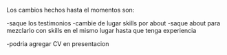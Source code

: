 Los cambios hechos hasta el momentos son:

-saque los testimonios
-cambie de lugar skills por about
-saque about para mezclarlo con skills en el mismo lugar hasta que tenga experiencia

-podria agregar CV en presentacion